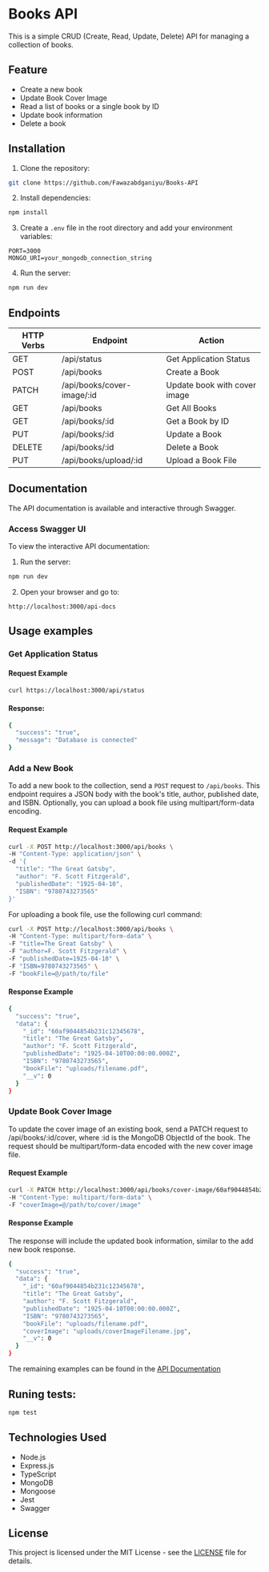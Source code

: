 # Books API
This is a simple CRUD (Create, Read, Update, Delete) API for managing a collection of books.

## Feature
- Create a new book
- Update Book Cover Image
- Read a list of books or a single book by ID
- Update book information
- Delete a book

## Installation
1. Clone the repository:
```bash
git clone https://github.com/Fawazabdganiyu/Books-API
```
2. Install dependencies:
```bash
npm install
```
3. Create a `.env` file in the root directory and add your environment variables:
```env
PORT=3000
MONGO_URI=your_mongodb_connection_string
```
4. Run the server:
```bash
npm run dev
```

## Endpoints
| HTTP Verbs | Endpoint | Action |
| --- | --- | --- |
| GET | /api/status | Get Application Status |
| POST | /api/books | Create a Book |
| PATCH | /api/books/cover-image/:id | Update book with cover image |
| GET | /api/books | Get All Books |
| GET | /api/books/:id | Get a Book by ID |
| PUT | /api/books/:id | Update a Book|
| DELETE | /api/books/:id | Delete a Book |
| PUT | /api/books/upload/:id | Upload a Book File |


## Documentation
The API documentation is available and interactive through Swagger.

### Access Swagger UI
To view the interactive API documentation:

1. Run the server:
```bash
npm run dev
```
2. Open your browser and go to:
```
http://localhost:3000/api-docs
```

## Usage examples
### Get Application Status
#### Request Example
```bash
curl https://localhost:3000/api/status
```
#### Response:
```bash
{
  "success": "true",
  "message": "Database is connected"
}
```

### Add a New Book

To add a new book to the collection, send a `POST` request to `/api/books`. This endpoint requires a JSON body with the book's title, author, published date, and ISBN. Optionally, you can upload a book file using multipart/form-data encoding.

#### Request Example

```bash
curl -X POST http://localhost:3000/api/books \
-H "Content-Type: application/json" \
-d '{
  "title": "The Great Gatsby",
  "author": "F. Scott Fitzgerald",
  "publishedDate": "1925-04-10",
  "ISBN": "9780743273565"
}'
```

For uploading a book file, use the following curl command:

```bash
curl -X POST http://localhost:3000/api/books \
-H "Content-Type: multipart/form-data" \
-F "title=The Great Gatsby" \
-F "author=F. Scott Fitzgerald" \
-F "publishedDate=1925-04-10" \
-F "ISBN=9780743273565" \
-F "bookFile=@/path/to/file"
```

#### Response Example
```bash
{
  "success": "true",
  "data": {
    "_id": "60af9044854b231c12345678",
    "title": "The Great Gatsby",
    "author": "F. Scott Fitzgerald",
    "publishedDate": "1925-04-10T00:00:00.000Z",
    "ISBN": "9780743273565",
    "bookFile": "uploads/filename.pdf",
    "__v": 0
  }
}
```

### Update Book Cover Image
To update the cover image of an existing book, send a PATCH request to /api/books/:id/cover, where :id is the MongoDB ObjectId of the book. The request should be multipart/form-data encoded with the new cover image file.

#### Request Example
```bash
curl -X PATCH http://localhost:3000/api/books/cover-image/60af9044854b231c12345678 \
-H "Content-Type: multipart/form-data" \
-F "coverImage=@/path/to/cover/image"
```

#### Response Example
The response will include the updated book information, similar to the add new book response.
```bash
{
  "success": "true",
  "data": {
    "_id": "60af9044854b231c12345678",
    "title": "The Great Gatsby",
    "author": "F. Scott Fitzgerald",
    "publishedDate": "1925-04-10T00:00:00.000Z",
    "ISBN": "9780743273565",
    "bookFile": "uploads/filename.pdf",
    "coverImage": "uploads/coverImageFilename.jpg",
    "__v": 0
  }
}
```

The remaining examples can be found in the [API Documentation](http://localhost:3000/api-docs)

## Runing tests:
```bash
npm test
```

## Technologies Used
- Node.js
- Express.js
- TypeScript
- MongoDB
- Mongoose
- Jest
- Swagger

## License
This project is licensed under the MIT License - see the [LICENSE](https://github.com/Fawazabdganiyu/Books-API/blob/main/LICENSE) file for details.
